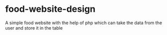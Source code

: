 # food-website-design
A simple food website with the help of php which can take the data from the user and store it in the table
